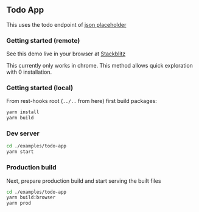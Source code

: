 ## Todo App

This uses the todo endpoint of [json placeholder](https://jsonplaceholder.typicode.com/)

### Getting started (remote)

See this demo live in your browser at [Stackblitz](https://stackblitz.com/github/data-client/rest-hooks/tree/master/examples/todo-app)

This currently only works in chrome. This method allows quick exploration with 0 installation.

### Getting started (local)

From rest-hooks root (`../..` from here) first build packages:

```bash
yarn install
yarn build
```

### Dev server

```bash
cd ./examples/todo-app
yarn start
```

### Production build

Next, prepare production build and start serving the built files

```bash
cd ./examples/todo-app
yarn build:browser
yarn prod
```
